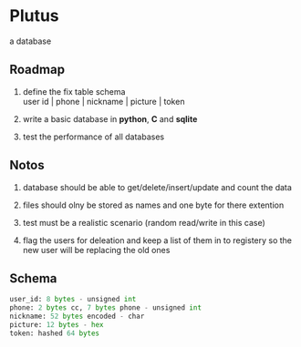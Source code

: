 # Plutus

a database

## Roadmap

1. define the fix table schema\
   user id | phone | nickname | picture | token

1. write a basic database in **python**, **C** and **sqlite**
1. test the performance of all databases

## Notos

1. database should be able to get/delete/insert/update and count the data

1. files should olny be stored as names and one byte for there extention

1. test must be a realistic scenario (random read/write in this case)

1. flag the users for deleation and keep a list of them in to registery
   so the new user will be replacing the old ones

## Schema

```py
user_id: 8 bytes - unsigned int
phone: 2 bytes cc, 7 bytes phone - unsigned int
nickname: 52 bytes encoded - char
picture: 12 bytes - hex
token: hashed 64 bytes
```
